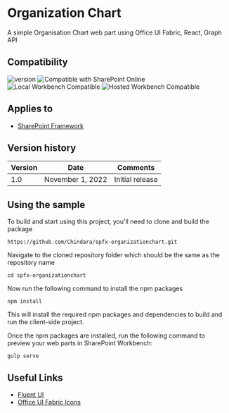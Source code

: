 # Organization Chart

A simple Organisation Chart web part using Office UI Fabric, React, Graph API

## Compatibility

![version](https://img.shields.io/badge/version-1.13-green.svg)
![Compatible with SharePoint Online](https://img.shields.io/badge/SharePoint%20Online-Compatible-green.svg)
![Local Workbench Compatible](https://img.shields.io/badge/Local%20Workbench-Compatible-green.svg)
![Hosted Workbench Compatible](https://img.shields.io/badge/Hosted%20Workbench-Compatible-green.svg)

## Applies to

- [SharePoint Framework](https://aka.ms/spfx)

## Version history

| Version | Date             | Comments        |
| ------- | ---------------- | --------------- |
| 1.0     | November 1, 2022 | Initial release |

## Using the sample

To build and start using this project, you'll need to clone and build the package

```shell
https://github.com/Chindara/spfx-organizationchart.git
```

Navigate to the cloned repository folder which should be the same as the repository name

```shell
cd spfx-organizationchart
```

Now run the following command to install the npm packages

```shell
npm install
```

This will install the required npm packages and dependencies to build and run the client-side project.

Once the npm packages are installed, run the following command to preview your web parts in SharePoint Workbench:

```shell
gulp serve
```

## Useful Links
- [Fluent UI](https://developer.microsoft.com/en-us/fluentui#/get-started/web)
- [Office UI Fabric Icons](https://uifabricicons.azurewebsites.net/)
